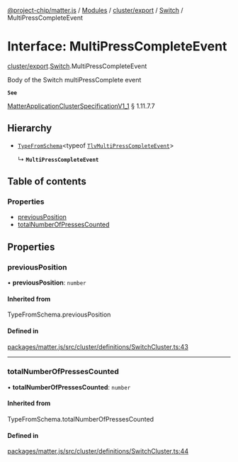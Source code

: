 [@project-chip/matter.js](../README.md) / [Modules](../modules.md) / [cluster/export](../modules/cluster_export.md) / [Switch](../modules/cluster_export.Switch.md) / MultiPressCompleteEvent

# Interface: MultiPressCompleteEvent

[cluster/export](../modules/cluster_export.md).[Switch](../modules/cluster_export.Switch.md).MultiPressCompleteEvent

Body of the Switch multiPressComplete event

**`See`**

[MatterApplicationClusterSpecificationV1_1](spec_export.MatterApplicationClusterSpecificationV1_1.md) § 1.11.7.7

## Hierarchy

- [`TypeFromSchema`](../modules/tlv_export.md#typefromschema)\<typeof [`TlvMultiPressCompleteEvent`](../modules/cluster_export.Switch.md#tlvmultipresscompleteevent)\>

  ↳ **`MultiPressCompleteEvent`**

## Table of contents

### Properties

- [previousPosition](cluster_export.Switch.MultiPressCompleteEvent.md#previousposition)
- [totalNumberOfPressesCounted](cluster_export.Switch.MultiPressCompleteEvent.md#totalnumberofpressescounted)

## Properties

### previousPosition

• **previousPosition**: `number`

#### Inherited from

TypeFromSchema.previousPosition

#### Defined in

[packages/matter.js/src/cluster/definitions/SwitchCluster.ts:43](https://github.com/project-chip/matter.js/blob/3adaded6/packages/matter.js/src/cluster/definitions/SwitchCluster.ts#L43)

___

### totalNumberOfPressesCounted

• **totalNumberOfPressesCounted**: `number`

#### Inherited from

TypeFromSchema.totalNumberOfPressesCounted

#### Defined in

[packages/matter.js/src/cluster/definitions/SwitchCluster.ts:44](https://github.com/project-chip/matter.js/blob/3adaded6/packages/matter.js/src/cluster/definitions/SwitchCluster.ts#L44)
